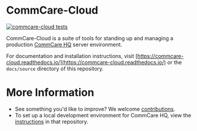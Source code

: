 # CommCare-Cloud

[![commcare-cloud tests](https://github.com/dimagi/commcare-cloud/actions/workflows/tests.yml/badge.svg)](https://github.com/dimagi/commcare-cloud/actions/workflows/tests.yml)

CommCare-Cloud is a suite of tools for standing up and managing a production
[CommCare HQ](https://github.com/dimagi/commcare-hq/) server environment.

For documentation and installation instructions, visit
[https://commcare-cloud.readthedocs.io/](https://commcare-cloud.readthedocs.io/)
or the `docs/source` directory of this repository.


# More Information

* See something you'd like to improve?  We welcome [contributions](CONTRIBUTING.md).
* To set up a local development environment for CommCare HQ, view the
  [instructions](https://github.com/dimagi/commcare-hq/blob/master/DEV_SETUP.md)
  in that repository.
